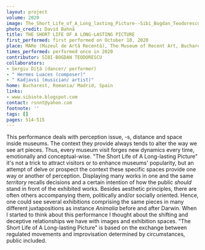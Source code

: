 ```yaml
---
layout: project
volume: 2020
image: The_Short_Life_of_A_Long_lasting_Picture--Sibi_Bogdan_Teodorescu.jpg
photo_credit: David Bahnă
title: THE SHORT LIFE OF A LONG-LASTING PICTURE
first_performed: first performed on October 10, 2020
place: MARe (Muzeul de Artă Recentă), The Museum of Recent Art, Bucharest
times_performed: performed once in 2020
contributor: SIBI-BOGDAN TEODORESCU
collaborators:
- Sergiu Diță (dancer/ performer)
- " Hermes Luaces (composer)"
- " Kadjavsi (musician/ artist)"
home: Bucharest, Romania/ Madrid, Spain
links:
- www.sibiote.blogspot.com
contact: rsnnt@yahoo.com
footnote: ''
tags: []
pages: 514-515
---
```




This performance deals with perception issue, -s, distance and space inside museums. The context they provide always tends to alter the way we see art pieces. Thus, every museum visit forges new dynamics every time, emotionally and conceptual-wise. "The Short Life of A Long-lasting Picture" it's not a trick to attract visitors or to enhance museums' popularity, but an attempt of delve or prospect the context these specific spaces provide one way or another of perception. Displaying many works in one and the same *territory* recalls decisions and a certain intention of how the public *should* stand in front of the exhibited works. Besides aesthetic principles, there are often others accompanying them, politically and/or socially oriented. Hence, one could see several exhibitions comprising the same pieces in many different juxtapositions as instance *Animalia* before and after Darwin. When I started to think about this performance I thought about the shifting and deceptive relationships we have with images and exhibition spaces. "The Short Life of A Long-lasting Picture" is based on the exchange between regulated movements and improvisation determined by circumstances, public included. 

